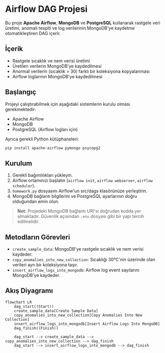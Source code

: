 # Airflow DAG Projesi

Bu proje **Apache Airflow**, **MongoDB** ve **PostgreSQL** kullanarak rastgele veri üretimi, anomali tespiti ve log verilerinin MongoDB'ye kaydetme otomatikleştiren DAG içerir.

## İçerik

- Rastgele sıcaklık ve nem verisi üretimi
- Üretilen verilerin MongoDB'ye kaydedilmesi
- Anormal verilerin (sıcaklık > 30) farklı bir koleksiyona kopyalanması
- Airflow loglarının MongoDB'ye kaydedilmesi

## Başlangıç

Projeyi çalıştırabilmek için aşağıdaki sistemlerin kurulu olması gerekmektedir:

- Apache Airflow
- MongoDB
- PostgreSQL (Airflow logları için)

Ayrıca gerekli Python kütüphaneleri:

```bash
pip install apache-airflow pymongo psycopg2
```

## Kurulum

1. Gerekli bağımlılıkları yükleyin.
2. Airflow ortamınızı başlatın (`airflow init`, `airflow webserver`, `airflow scheduler`).
3. `homework.py` dosyasını Airflow'un src/dags klasörünüze yerleştirin.
4. MongoDB bağlantı bilgilerini ve PostgreSQL ayarlarının doğru olduğundan emin olun.

> **Not:** Projedeki MongoDB bağlantı URI'si doğrudan kodda yer almaktadır. Güvenlik açısından `.env` dosyası gibi bir yapı tercih edilmelidir.

## Metodların Görevleri

- `create_sample_data`: MongoDB'ye rastgele sıcaklık ve nem verisi kaydeder.
- `copy_anomalies_into_new_collection`: Sıcaklığı 30°C'nin üzerinde olan verileri ayrı bir koleksiyona taşır.
- `insert_airflow_logs_into_mongodb`: Airflow log event sayılarını MongoDB'ye kaydeder.

## Akış Diyagramı

```mermaid
flowchart LR
    dag_start((Start))
    create_sample_data[Create Sample Data]
    copy_anomalies_into_new_collection[Copy Anomalies Into New Collection]
    insert_airflow_logs_into_mongodb[Insert Airflow Logs Into MongoDB]
    dag_finish((Finish))
    
    dag_start --> create_sample_data --> copy_anomalies_into_new_collection --> dag_finish
    dag_start --> insert_airflow_logs_into_mongodb --> dag_finish
```
